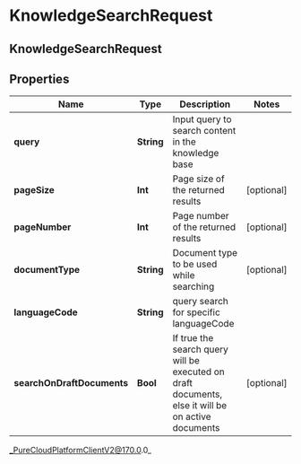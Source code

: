 # KnowledgeSearchRequest

## KnowledgeSearchRequest

## Properties

|Name | Type | Description | Notes|
|------------ | ------------- | ------------- | -------------|
| **query** | **String** | Input query to search content in the knowledge base | |
| **pageSize** | **Int** | Page size of the returned results | [optional] |
| **pageNumber** | **Int** | Page number of the returned results | [optional] |
| **documentType** | **String** | Document type to be used while searching | [optional] |
| **languageCode** | **String** | query search for specific languageCode | |
| **searchOnDraftDocuments** | **Bool** | If true the search query will be executed on draft documents, else it will be on active documents | [optional] |



_PureCloudPlatformClientV2@170.0.0_
